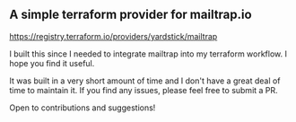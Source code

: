 ## A simple terraform provider for mailtrap.io

https://registry.terraform.io/providers/yardstick/mailtrap

I built this since I needed to integrate mailtrap into my terraform workflow. I hope you find it useful. 

It was built in a very short amount of time and I don't have a great deal of time to maintain it. If you find any issues, please feel free to submit a PR.


Open to contributions and suggestions!
